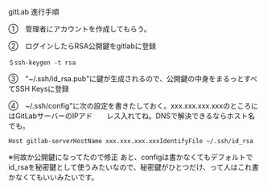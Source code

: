 gitLab 進行手順

①　管理者にアカウントを作成してもらう。

②　ログインしたらRSA公開鍵をgitlabに登録

	＄ssh-keygen -t rsa
	
③　"~/.ssh/id_rsa.pub"に鍵が生成されるので、公開鍵の中身をまるっとすべてSSH Keysに登録

④　~/.ssh/config"に次の設定を書きたしておく。xxx.xxx.xxx.xxxのところにはGitLabサーバーのIPアド　　レス入れてね。DNSで解決できるならホスト名でも。


    Host gitlab-serverHostName xxx.xxx.xxx.xxxIdentifyFile ~/.ssh/id_rsa
    
※何故か公開鍵になってたので修正
あと、configは書かなくてもデフォルトでid_rsaを秘密鍵として使うみたいなので、秘密鍵がひとつだけ、って人はこれ書かなくてもいいみたいです。